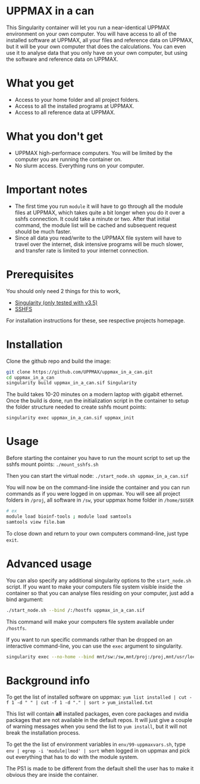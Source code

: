 # UPPMAX in a can
This Singularity container will let you run a near-identical UPPMAX environment on your own computer. You will have access to all of the installed software at UPPMAX, all your files and reference data on UPPMAX, but it will be your own computer that does the calculations. You can even use it to analyse data that you only have on your own computer, but using the software and reference data on UPPMAX.

# What you get
* Access to your home folder and all project folders.
* Access to all the installed programs at UPPMAX.
* Access to all reference data at UPPMAX.

# What you don't get
* UPPMAX high-performace computers. You will be limited by the computer you are running the container on.
* No slurm access. Everything runs on your computer.

# Important notes
* The first time you run `module` it will have to go through all the module files at UPPMAX, which takes quite a bit longer when you do it over a sshfs connection. It could take a minute or two. After that initial command, the module list will be cached and subsequent request should be much faster.
* Since all data you read/write to the UPPMAX file system will have to travel over the internet, disk intensive programs will be much slower, and transfer rate is limited to your internet connection.

# Prerequisites
You should only need 2 things for this to work,

* [Singularity (only tested with v3.5)](https://sylabs.io/guides/3.5/user-guide/quick_start.html)
* [SSHFS](https://github.com/libfuse/sshfs)

For installation instructions for these, see respective projects homepage.

# Installation
Clone the github repo and build the image:


```bash
git clone https://github.com/UPPMAX/uppmax_in_a_can.git
cd uppmax_in_a_can
singularity build uppmax_in_a_can.sif Singularity
```

The build takes 10-20 minutes on a modern laptop with gigabit ethernet. Once the build is done, run the initialization script in the container to setup the folder structure needed to create sshfs mount points:

`singularity exec uppmax_in_a_can.sif uppmax_init`

# Usage

Before starting the container you have to run the mount script to set up the sshfs mount points:
`./mount_sshfs.sh`

Then you can start the virtual node:
`./start_node.sh uppmax_in_a_can.sif`

You will now be on the command-line inside the container and you can run commands as if you were logged in on uppmax. You will see all project folders in `/proj`, all software in `/sw`, your uppmax home folder in `/home/$USER`

```bash
# ex
module load bioinf-tools ; module load samtools
samtools view file.bam
```

To close down and return to your own computers command-line, just type `exit`.

# Advanced usage

You can also specify any additional singularity options to the `start_node.sh` script. If you want to make your computers file system visible inside the container so that you can analyse files residing on your computer, just add a bind argument:

```bash
./start_node.sh --bind /:/hostfs uppmax_in_a_can.sif
```

This command will make your computers file system available under `/hostfs`.

If you want to run specific commands rather than be dropped on an interactive command-line, you can use the `exec` argument to singularity.


```bash
singularity exec --no-home --bind mnt/sw:/sw,mnt/proj:/proj,mnt/usr/local/Modules:/usr/local/Modules,mnt/home/UPPMAX_USERNAME:/home/UPPMAX_USERNAME uppmax_in_a_can.sif <custom commands here>
```


# Background info

To get the list of installed software on uppmax:
`yum list installed | cut -f 1 -d " " | cut -f 1 -d "." | sort > yum_installed.txt`

This list will contain **all** installed packages, even core packages and nvidia packages that are not available in the default repos. It will just give a couple of warning messages when you send the list to `yum install`, but it will not break the installation process.

To get the the list of environment variables in `env/99-uppmaxvars.sh`, type `env | egrep -i 'module|lmod' | sort` when logged in on uppmax and pick out everything that has to do with the module system.

The PS1 is made to be different from the default shell the user has to make it obvious they are inside the container.

